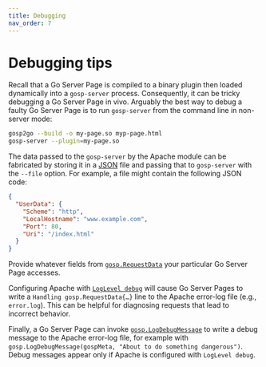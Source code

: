 ```yaml
---
title: Debugging
nav_order: 7
---
```


Debugging tips
==============

Recall that a Go Server Page is compiled to a binary plugin then loaded dynamically into a `gosp-server` process.  Consequently, it can be tricky debugging a Go Server Page in vivo.  Arguably the best way to debug a faulty Go Server Page is to run `gosp-server` from the command line in non-server mode:

```bash
gosp2go --build -o my-page.so myp-page.html
gosp-server --plugin=my-page.so
```

The data passed to the `gosp-server` by the Apache module can be fabricated by storing it in a [JSON](https://json.org/) file and passing that to `gosp-server` with the `--file` option.  For example, a file might contain the following JSON code:
```JSON
{
  "UserData": {
    "Scheme": "http",
    "LocalHostname": "www.example.com",
    "Port": 80,
    "Uri": "/index.html"
  }
}
```
Provide whatever fields from [`gosp.RequestData`](https://godoc.org/github.com/spakin/gosp/src/gosp#RequestData) your particular Go Server Page accesses.

Configuring Apache with [`LogLevel debug`](https://httpd.apache.org/docs/current/mod/core.html#loglevel) will cause Go Server Pages to write a `Handling gosp.RequestData{…}` line to the Apache error-log file (e.g., `error.log`).  This can be helpful for diagnosing requests that lead to incorrect behavior.

Finally, a Go Server Page can invoke [`gosp.LogDebugMessage`](https://godoc.org/github.com/spakin/gosp/src/gosp#LogDebugMessage) to write a debug message to the Apache error-log file, for example with `gosp.LogDebugMessage(gospMeta, "About to do something dangerous")`.  Debug messages appear only if Apache is configured with `LogLevel debug`.

